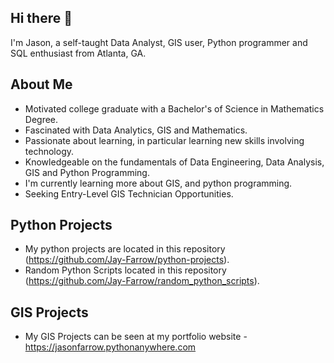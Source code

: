 ## Hi there 👋

I'm Jason, a self-taught Data Analyst, GIS user, Python programmer and SQL enthusiast from Atlanta, GA.

## About Me

- Motivated college graduate with a Bachelor's of Science in Mathematics Degree.
- Fascinated with Data Analytics, GIS and Mathematics.
- Passionate about learning, in particular learning new skills involving technology.
- Knowledgeable on the fundamentals of Data Engineering, Data Analysis, GIS and Python Programming.
- I'm currently learning more about GIS, and python programming.
- Seeking Entry-Level GIS Technician Opportunities.

## Python Projects

- My python projects are located in this repository (https://github.com/Jay-Farrow/python-projects).
- Random Python Scripts located in this repository (https://github.com/Jay-Farrow/random_python_scripts).

## GIS Projects

- My GIS Projects can be seen at my portfolio website - https://jasonfarrow.pythonanywhere.com

